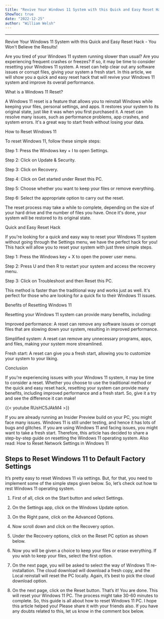 ```yaml
---
title: "Revive Your Windows 11 System with this Quick and Easy Reset Hack - You Won't Believe the Results!"
ShowToc: true 
date: "2022-12-25"
author: "William Welsh"
---
```

*****
Revive Your Windows 11 System with this Quick and Easy Reset Hack - You Won't Believe the Results!

Are you tired of your Windows 11 system running slower than usual? Are you experiencing frequent crashes or freezes? If so, it may be time to consider resetting your Windows 11 system. A reset can help clear out any software issues or corrupt files, giving your system a fresh start. In this article, we will show you a quick and easy reset hack that will revive your Windows 11 system and improve its overall performance.

What is a Windows 11 Reset?

A Windows 11 reset is a feature that allows you to reinstall Windows while keeping your files, personal settings, and apps. It restores your system to its original state, just like it was when you first purchased it. A reset can resolve many issues, such as performance problems, app crashes, and system errors. It's a great way to start fresh without losing your data.

How to Reset Windows 11

To reset Windows 11, follow these simple steps:

Step 1: Press the Windows key + I to open Settings.

Step 2: Click on Update & Security.

Step 3: Click on Recovery.

Step 4: Click on Get started under Reset this PC.

Step 5: Choose whether you want to keep your files or remove everything.

Step 6: Select the appropriate option to carry out the reset.

The reset process may take a while to complete, depending on the size of your hard drive and the number of files you have. Once it's done, your system will be restored to its original state.

Quick and Easy Reset Hack

If you're looking for a quick and easy way to reset your Windows 11 system without going through the Settings menu, we have the perfect hack for you! This hack will allow you to reset your system with just three simple steps.

Step 1: Press the Windows key + X to open the power user menu.

Step 2: Press U and then R to restart your system and access the recovery menu.

Step 3: Click on Troubleshoot and then Reset this PC.

This method is faster than the traditional way and works just as well. It's perfect for those who are looking for a quick fix to their Windows 11 issues.

Benefits of Resetting Windows 11

Resetting your Windows 11 system can provide many benefits, including:

Improved performance: A reset can remove any software issues or corrupt files that are slowing down your system, resulting in improved performance.

Simplified system: A reset can remove any unnecessary programs, apps, and files, making your system more streamlined.

Fresh start: A reset can give you a fresh start, allowing you to customize your system to your liking.

Conclusion

If you're experiencing issues with your Windows 11 system, it may be time to consider a reset. Whether you choose to use the traditional method or the quick and easy reset hack, resetting your system can provide many benefits, including improved performance and a fresh start. So, give it a try and see the difference it can make!

{{< youtube RUsHC5JAkM4 >}} 



If you are already running an Insider Preview build on your PC, you might face many issues. Windows 11 is still under testing, and hence it has lots of bugs and glitches.
If you are using Windows 11 and facing issues, you might want to take a fresh start. Therefore, this article has decided to share a step-by-step guide on resetting the Windows 11 operating system.
Also read: How to Reset Network Settings in Windows 11

 
## Steps to Reset Windows 11 to Default Factory Settings


It’s pretty easy to reset Windows 11 via settings. But, for that, you need to implement some of the simple steps given below. So, let’s check out how to rest Windows 11 operating system.
1. First of all, click on the Start button and select Settings.

2. On the Settings app, click on the Windows Update option.

3. On the Right pane, click on the Advanced Options.

4. Now scroll down and click on the Recovery option.

5. Under the Recovery options, click on the Reset PC option as shown below.

6. Now you will be given a choice to keep your files or erase everything. If you wish to keep your files, select the first option.

7. On the next page, you will be asked to select the way of Windows 11 re-installation. The cloud download will download a fresh copy, and the Local reinstall will reset the PC locally. Again, it’s best to pick the cloud download option.

8. On the next page, click on the Reset button.
That’s it! You are done. This will reset your Windows 11 PC. The process might take 30-60 minutes to complete.
So, this guide is all about how to reset Windows 11 PC. I hope this article helped you! Please share it with your friends also. If you have any doubts related to this, let us know in the comment box below.





